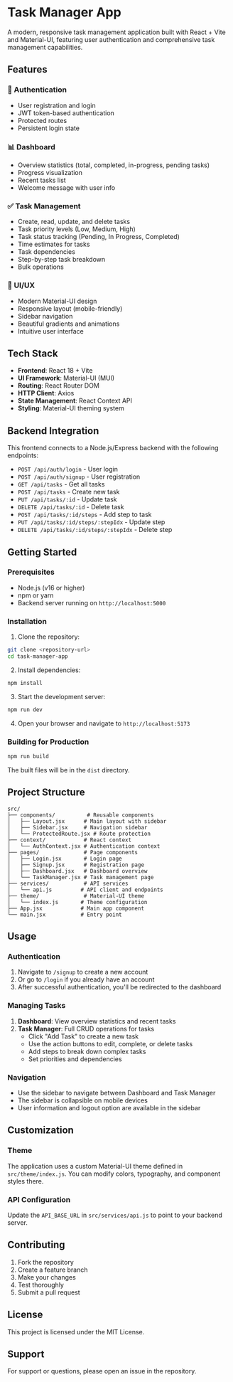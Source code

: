 # Task Manager App

A modern, responsive task management application built with React + Vite and Material-UI, featuring user authentication and comprehensive task management capabilities.

## Features

### 🔐 Authentication
- User registration and login
- JWT token-based authentication
- Protected routes
- Persistent login state

### 📊 Dashboard
- Overview statistics (total, completed, in-progress, pending tasks)
- Progress visualization
- Recent tasks list
- Welcome message with user info

### ✅ Task Management
- Create, read, update, and delete tasks
- Task priority levels (Low, Medium, High)
- Task status tracking (Pending, In Progress, Completed)
- Time estimates for tasks
- Task dependencies
- Step-by-step task breakdown
- Bulk operations

### 🎨 UI/UX
- Modern Material-UI design
- Responsive layout (mobile-friendly)
- Sidebar navigation
- Beautiful gradients and animations
- Intuitive user interface

## Tech Stack

- **Frontend**: React 18 + Vite
- **UI Framework**: Material-UI (MUI)
- **Routing**: React Router DOM
- **HTTP Client**: Axios
- **State Management**: React Context API
- **Styling**: Material-UI theming system

## Backend Integration

This frontend connects to a Node.js/Express backend with the following endpoints:

- `POST /api/auth/login` - User login
- `POST /api/auth/signup` - User registration
- `GET /api/tasks` - Get all tasks
- `POST /api/tasks` - Create new task
- `PUT /api/tasks/:id` - Update task
- `DELETE /api/tasks/:id` - Delete task
- `POST /api/tasks/:id/steps` - Add step to task
- `PUT /api/tasks/:id/steps/:stepIdx` - Update step
- `DELETE /api/tasks/:id/steps/:stepIdx` - Delete step

## Getting Started

### Prerequisites

- Node.js (v16 or higher)
- npm or yarn
- Backend server running on `http://localhost:5000`

### Installation

1. Clone the repository:
```bash
git clone <repository-url>
cd task-manager-app
```

2. Install dependencies:
```bash
npm install
```

3. Start the development server:
```bash
npm run dev
```

4. Open your browser and navigate to `http://localhost:5173`

### Building for Production

```bash
npm run build
```

The built files will be in the `dist` directory.

## Project Structure

```
src/
├── components/          # Reusable components
│   ├── Layout.jsx      # Main layout with sidebar
│   ├── Sidebar.jsx     # Navigation sidebar
│   └── ProtectedRoute.jsx # Route protection
├── context/            # React context
│   └── AuthContext.jsx # Authentication context
├── pages/              # Page components
│   ├── Login.jsx       # Login page
│   ├── Signup.jsx      # Registration page
│   ├── Dashboard.jsx   # Dashboard overview
│   └── TaskManager.jsx # Task management page
├── services/           # API services
│   └── api.js         # API client and endpoints
├── theme/              # Material-UI theme
│   └── index.js       # Theme configuration
├── App.jsx            # Main app component
└── main.jsx           # Entry point
```

## Usage

### Authentication
1. Navigate to `/signup` to create a new account
2. Or go to `/login` if you already have an account
3. After successful authentication, you'll be redirected to the dashboard

### Managing Tasks
1. **Dashboard**: View overview statistics and recent tasks
2. **Task Manager**: Full CRUD operations for tasks
   - Click "Add Task" to create a new task
   - Use the action buttons to edit, complete, or delete tasks
   - Add steps to break down complex tasks
   - Set priorities and dependencies

### Navigation
- Use the sidebar to navigate between Dashboard and Task Manager
- The sidebar is collapsible on mobile devices
- User information and logout option are available in the sidebar

## Customization

### Theme
The application uses a custom Material-UI theme defined in `src/theme/index.js`. You can modify colors, typography, and component styles there.

### API Configuration
Update the `API_BASE_URL` in `src/services/api.js` to point to your backend server.

## Contributing

1. Fork the repository
2. Create a feature branch
3. Make your changes
4. Test thoroughly
5. Submit a pull request

## License

This project is licensed under the MIT License.

## Support

For support or questions, please open an issue in the repository.
